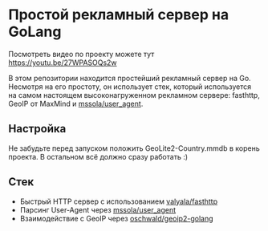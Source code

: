 # Простой рекламный сервер на GoLang

Посмотреть видео по проекту можете тут https://youtu.be/27WPASOQs2w

В этом репозитории находится простейший рекламный сервер на Go. Несмотря на его простоту, он использует стек, который используется на самом настоящем высоконагруженном рекламном сервере: fasthttp, GeoIP от MaxMind и [mssola/user_agent](https://github.com/mssola/user_agent).

## Настройка

Не забудьте перед запуском положить GeoLite2-Country.mmdb в корень проекта. В остальном всё должно сразу работать :) 

## Стек

* Быстрый HTTP сервер с использованием [valyala/fasthttp](https://github.com/valyala/fasthttp)
* Парсинг User-Agent через [mssola/user_agent](https://github.com/mssola/user_agent)
* Взаимодействие с GeoIP через [oschwald/geoip2-golang](https://github.com/oschwald/geoip2-golang)

